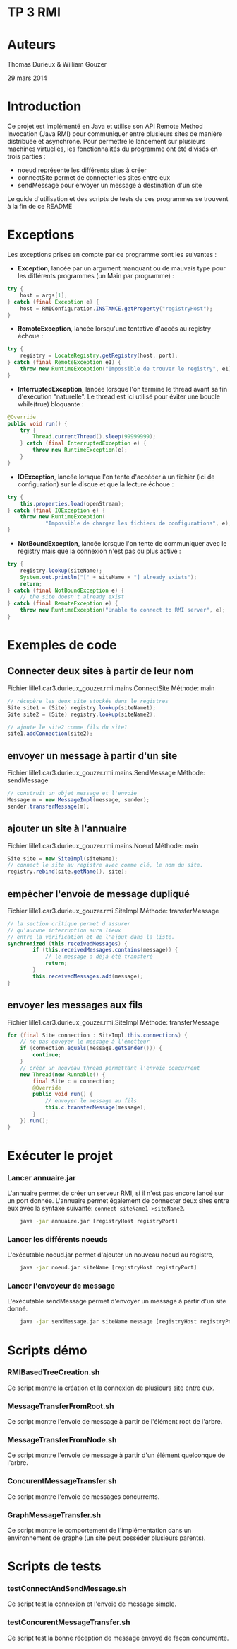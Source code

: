 TP 3 RMI
========

# Auteurs

Thomas Durieux & William Gouzer

29 mars 2014


# Introduction

Ce projet est implémenté en Java et utilise son API Remote Method Invocation (Java RMI) pour
communiquer entre plusieurs sites de manière distribuée et
asynchrone. Pour permettre le lancement sur plusieurs machines virtuelles,
les fonctionnalités du programme ont été divisés en trois parties :
  * noeud représente les différents sites à créer
  * connectSite permet de connecter les sites entre eux
  * sendMessage pour envoyer un message à destination d'un site

Le guide d'utilisation et des scripts de tests de ces programmes se trouvent à la fin de
ce README


# Exceptions

Les exceptions prises en compte par ce programme sont les suivantes :

*  **Exception**, lancée par un argument manquant ou de mauvais type pour les différents
   programmes (un Main par programme) :

```java
try {
	host = args[1];
} catch (final Exception e) {
	host = RMIConfiguration.INSTANCE.getProperty("registryHost");
}
```

* **RemoteException**, lancée lorsqu'une tentative d'accès au registry
  échoue :

```java
try {
	registry = LocateRegistry.getRegistry(host, port);
} catch (final RemoteException e1) {
	throw new RuntimeException("Impossible de trouver le registry", e1);
}
```

* **InterruptedException**, lancée lorsque l'on termine le thread avant sa fin
 d'exécution "naturelle". Le thread est ici utilisé pour éviter une
 boucle while(true) bloquante :
```java
@Override
public void run() {
	try {
		Thread.currentThread().sleep(99999999);
	} catch (final InterruptedException e) {
		throw new RuntimeException(e);
	}
}
```

* **IOException**, lancée lorsque l'on tente d'accéder à un fichier
(ici de configuration) sur le disque et que la lecture échoue :
```java
try {
	this.properties.load(openStream);
} catch (final IOException e) {
	throw new RuntimeException(
			"Impossible de charger les fichiers de configurations", e);
}
```

* **NotBoundException**, lancée lorsque l'on tente de communiquer avec
le registry mais que la connexion n'est pas ou plus active :
```java
try {
	registry.lookup(siteName);
	System.out.println("[" + siteName + "] already exists");
	return;
} catch (final NotBoundException e) {
	// the site doesn't already exist
} catch (final RemoteException e) {
	throw new RuntimeException("Unable to connect to RMI server", e);
}
```


# Exemples de code

## Connecter deux sites à partir de leur nom
Fichier lille1.car3.durieux_gouzer.rmi.mains.ConnectSite Méthode: main
```Java
// récupère les deux site stockés dans le registres
Site site1 = (Site) registry.lookup(siteName1);
Site site2 = (Site) registry.lookup(siteName2);

// ajoute le site2 comme fils du site1
site1.addConnection(site2);

```

## envoyer un message à partir d'un site
Fichier lille1.car3.durieux_gouzer.rmi.mains.SendMessage Méthode: sendMessage
```Java
// construit un objet message et l'envoie
Message m = new MessageImpl(message, sender);
sender.transferMessage(m);
```

## ajouter un site à l'annuaire
Fichier lille1.car3.durieux_gouzer.rmi.mains.Noeud Méthode: main
```Java
Site site = new SiteImpl(siteName);
// connect le site au registre avec comme clé, le nom du site.
registry.rebind(site.getName(), site);
```

## empêcher l'envoie de message dupliqué
Fichier lille1.car3.durieux_gouzer.rmi.SiteImpl Méthode: transferMessage
```Java
// la section critique permet d'assurer
// qu'aucune interruption aura lieux
// entre la vérification et de l'ajout dans la liste.
synchronized (this.receivedMessages) {
		if (this.receivedMessages.contains(message)) {
			// le message a déjà été transféré
			return;
		}
		this.receivedMessages.add(message);
}
```

## envoyer les messages aux fils
Fichier lille1.car3.durieux_gouzer.rmi.SiteImpl Méthode: transferMessage
```Java
for (final Site connection : SiteImpl.this.connections) {
	// ne pas envoyer le message à l'émetteur
	if (connection.equals(message.getSender())) {
		continue;
	}
	// créer un nouveau thread permettant l'envoie concurrent
	new Thread(new Runnable() {
		final Site c = connection;
		@Override
		public void run() {
			// envoyer le message au fils
			this.c.transferMessage(message);
		}
	}).run();
}
```

# Exécuter le projet

### Lancer annuaire.jar
L'annuaire permet de créer un serveur RMI, si il n'est pas encore lancé sur un port donnée.
L'annuaire permet également de connecter deux sites entre eux avec la syntaxe suivante: ```connect siteName1->siteName2```.

```bash
    java -jar annuaire.jar [registryHost registryPort]
```

### Lancer les différents noeuds
L'exécutable noeud.jar permet d'ajouter un nouveau noeud au registre,

```bash
    java -jar noeud.jar siteName [registryHost registryPort]
```

### Lancer l'envoyeur de message
L'exécutable sendMessage permet d'envoyer un message à partir d'un site donné.
```bash
    java -jar sendMessage.jar siteName message [registryHost registryPort]
```

# Scripts démo

### RMIBasedTreeCreation.sh
Ce script montre la création et la connexion de plusieurs site entre eux.

### MessageTransferFromRoot.sh
Ce script montre l'envoie de message à partir de l'élément root de l'arbre.

### MessageTransferFromNode.sh
Ce script montre l'envoie de message à partir d'un élément quelconque de l'arbre.

### ConcurentMessageTransfer.sh
Ce script montre l'envoie de messages concurrents.

### GraphMessageTransfer.sh
Ce script montre le comportement de l'implémentation dans un environnement de graphe (un site peut posséder plusieurs parents).

# Scripts de tests

### testConnectAndSendMessage.sh
Ce script test la connexion et l'envoie de message simple.

### testConcurentMessageTransfer.sh
Ce script test la bonne réception de message envoyé de façon concurrente.